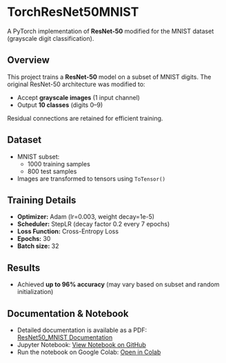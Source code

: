 # TorchResNet50MNIST

A PyTorch implementation of **ResNet-50** modified for the MNIST dataset (grayscale digit classification).

## Overview

This project trains a **ResNet-50** model on a subset of MNIST digits. The original ResNet-50 architecture was modified to:  
- Accept **grayscale images** (1 input channel)  
- Output **10 classes** (digits 0–9)  

Residual connections are retained for efficient training.

## Dataset

- MNIST subset:  
  - 1000 training samples  
  - 800 test samples  
- Images are transformed to tensors using `ToTensor()`  

## Training Details

- **Optimizer:** Adam (lr=0.003, weight decay=1e-5)  
- **Scheduler:** StepLR (decay factor 0.2 every 7 epochs)  
- **Loss Function:** Cross-Entropy Loss  
- **Epochs:** 30  
- **Batch size:** 32  

## Results

- Achieved **up to 96% accuracy** (may vary based on subset and random initialization)  

## Documentation & Notebook

- Detailed documentation is available as a PDF:  
[ResNet50_MNIST Documentation](ResNet-50%20for%20MNIST%20Model%20Overview%20and%20Training%20Summary.pdf)
- Jupyter Notebook: 
[View Notebook on GitHub](TorchResNet50MNIST.ipynb)  
- Run the notebook on Google Colab: 
[Open in Colab](https://colab.research.google.com/github/powervnc/TorchResNet50MNIST/blob/main/TorchResNet50MNIST.ipynb)


